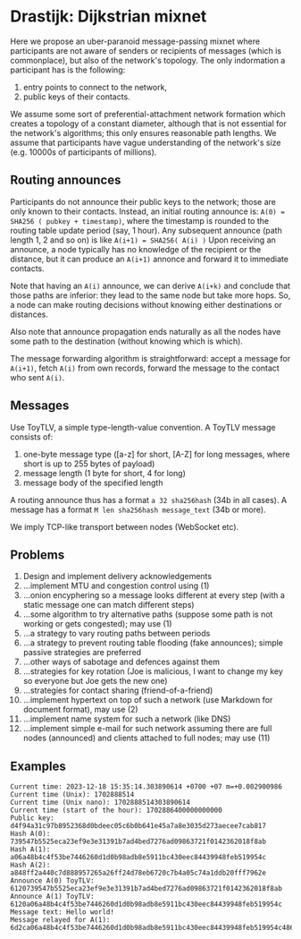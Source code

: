 #   Drastijk: Dijkstrian mixnet

Here we propose an uber-paranoid message-passing mixnet where
participants are not aware of senders or recipients of messages
(which is commonplace), but also of the network's topology. The
only indormation a participant has is the following:

 1. entry points to connect to the network,
 2. public keys of their contacts.

We assume some sort of preferential-attachment network formation
which creates a topology of a constant diameter, although that
is not essential for the network's algorithms; this only ensures
reasonable path lengths. We assume that participants have vague
understanding of the network's size (e.g. 10000s of participants
of millions).

##  Routing announces

Participants do not announce their public keys to the network;
those are only known to their contacts. Instead, an initial
routing announce is: `A(0) = SHA256 ( pubkey + timestamp)`,
where the timestamp is rounded to the routing table update
period (say, 1 hour). Any subsequent announce (path length 1, 2
and so on) is like `A(i+1) = SHA256( A(i) )` Upon receiving an
announce, a node typically has no knowledge of the recipient or
the distance, but it can produce an `A(i+1)` annonce and forward
it to immediate contacts.

Note that having an `A(i)` announce, we can derive `A(i+k)` and
conclude that those paths are inferior: they lead to the same
node but take more hops. So, a node can make routing decisions
without knowing either destinations or distances.

Also note that announce propagation ends naturally as all the
nodes have some path to the destination (without knowing which
is which).

The message forwarding algorithm is straightforward: accept a 
message for `A(i+1)`, fetch `A(i)` from own records, forward the
message to the contact who sent `A(i)`.

##  Messages

Use ToyTLV, a simple type-length-value convention. A ToyTLV
message consists of:

 1. one-byte message type ([a-z] for short, [A-Z] for long
    messages, where short is up to 255 bytes of payload)
 2. message length (1 byte for short, 4 for long)
 3. message body of the specified length

A routing announce thus has a format 
    `a 32 sha256hash` (34b in all cases).
A message has a format 
    `M len sha256hash message_text` (34b or more).

We imply TCP-like transport between nodes (WebSocket etc).

##  Problems

 1. Design and implement delivery acknowledgements
 2. ...implement MTU and congestion control using (1)
 3. ...onion encyphering so a message looks different at every
    step (with a static message one can match different steps)
 4. ...some algorithm to try alternative paths (suppose some
    path is not working or gets congested); may use (1)
 5. ...a strategy to vary routing paths between periods
 6. ...a strategy to prevent routing table flooding (fake 
    announces); simple passive strategies are preferred
 7. ...other ways of sabotage and defences against them
 8. ...strategies for key rotation (Joe is malicious, I want
    to change my key so everyone but Joe gets the new one)
 9. ...strategies for contact sharing (friend-of-a-friend)
10. ...implement hypertext on top of such a network
    (use Markdown for document format), may use (2)
11. ...implement name system for such a network (like DNS)
12. ...implement simple e-mail for such network assuming
    there are full nodes (announced) and clients attached
    to full nodes; may use (11)

##  Examples

````
Current time: 2023-12-18 15:35:14.303890614 +0700 +07 m=+0.002900986
Current time (Unix): 1702888514
Current time (Unix nano): 1702888514303890614
Current time (start of the hour): 1702886400000000000
Public key: d4f94a31c97b8952368d0bdeec05c6b0b641e45a7a8e3035d273aecee7cab817
Hash A(0): 739547b5525eca23ef9e3e31391b7ad4bed7276ad09863721f0142362018f8ab
Hash A(1): a06a48b4c4f53be7446260d1d0b98adb8e5911bc430eec84439948feb519954c
Hash A(2): a848ff2a440c7d888957265a26ff24d78eb6720c7b4a05c74a1ddb20fff7962e
Announce A(0) ToyTLV: 6120739547b5525eca23ef9e3e31391b7ad4bed7276ad09863721f0142362018f8ab
Announce A(1) ToyTLV: 6120a06a48b4c4f53be7446260d1d0b98adb8e5911bc430eec84439948feb519954c
Message text: Hello world!
Message relayed for A(1): 6d2ca06a48b4c4f53be7446260d1d0b98adb8e5911bc430eec84439948feb519954c48656c6c6f20776f726c6421
````
